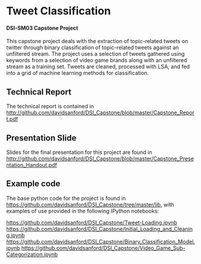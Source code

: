 # Tweet Classification

#### DSI-SM03 Capstone Project

This capstone project deals with the extraction of topic-related
tweets on twitter through binary classification of topic-related
tweets against an unfiltered stream.  The project uses a selection of
tweets gathered using keywords from a selection of video game brands
along with an unfiltered stream as a training set.  Tweets are
cleaned, processed with LSA, and fed into a grid of machine learning
methods for classification.

## Technical Report

The technical report is contained in http://github.com/davidsanford/DSI_Capstone/blob/master/Capstone_Report.pdf

## Presentation Slide

Slides for the final presentation for this project are found in http://github.com/davidsanford/DSI_Capstone/blob/master/Capstone_Presentation_Handout.pdf

## Example code

The base python code for the project is found in https://github.com/davidsanford/DSI_Capstone/tree/master/lib, with examples of use provided in the following IPython notebooks:

https://github.com/davidsanford/DSI_Capstone/Tweet-Loading.ipynb
https://github.com/davidsanford/DSI_Capstone/Initial_Loading_and_Cleaning.ipynb
https://github.com/davidsanford/DSI_Capstone/Binary_Classification_Model.ipynb
https://github.com/davidsanford/DSI_Capstone/Video_Game_Sub-Categorization.ipynb